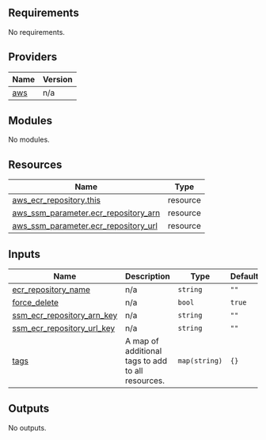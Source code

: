 ## Requirements

No requirements.

## Providers

| Name | Version |
|------|---------|
| <a name="provider_aws"></a> [aws](#provider\_aws) | n/a |

## Modules

No modules.

## Resources

| Name | Type |
|------|------|
| [aws_ecr_repository.this](https://registry.terraform.io/providers/hashicorp/aws/latest/docs/resources/ecr_repository) | resource |
| [aws_ssm_parameter.ecr_repository_arn](https://registry.terraform.io/providers/hashicorp/aws/latest/docs/resources/ssm_parameter) | resource |
| [aws_ssm_parameter.ecr_repository_url](https://registry.terraform.io/providers/hashicorp/aws/latest/docs/resources/ssm_parameter) | resource |

## Inputs

| Name | Description | Type | Default | Required |
|------|-------------|------|---------|:--------:|
| <a name="input_ecr_repository_name"></a> [ecr\_repository\_name](#input\_ecr\_repository\_name) | n/a | `string` | `""` | no |
| <a name="input_force_delete"></a> [force\_delete](#input\_force\_delete) | n/a | `bool` | `true` | no |
| <a name="input_ssm_ecr_repository_arn_key"></a> [ssm\_ecr\_repository\_arn\_key](#input\_ssm\_ecr\_repository\_arn\_key) | n/a | `string` | `""` | no |
| <a name="input_ssm_ecr_repository_url_key"></a> [ssm\_ecr\_repository\_url\_key](#input\_ssm\_ecr\_repository\_url\_key) | n/a | `string` | `""` | no |
| <a name="input_tags"></a> [tags](#input\_tags) | A map of additional tags to add to all resources. | `map(string)` | `{}` | no |

## Outputs

No outputs.
